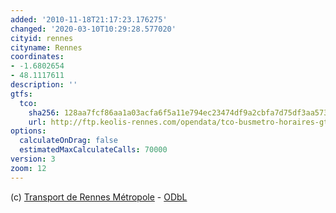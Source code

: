 ```yaml
---
added: '2010-11-18T21:17:23.176275'
changed: '2020-03-10T10:29:28.577020'
cityid: rennes
cityname: Rennes
coordinates:
- -1.6802654
- 48.1117611
description: ''
gtfs:
  tco:
    sha256: 128aa7fcf86aa1a03acfa6f5a11e794ec23474df9a2cbfa7d75df3aa57366a60
    url: http://ftp.keolis-rennes.com/opendata/tco-busmetro-horaires-gtfs-versions-td/attachments/GTFS_2017.1.0_2017-09-04_2017-09-17.zip
options:
  calculateOnDrag: false
  estimatedMaxCalculateCalls: 70000
version: 3
zoom: 12
---
```


(c) [Transport de Rennes Métropole](https://data.explore.star.fr/explore/dataset/tco-busmetro-horaires-gtfs-versions-td/export/) - [ODbL](http://opendatacommons.org/licenses/odbl/)
